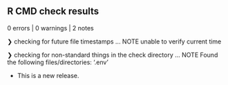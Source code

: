 ## R CMD check results

0 errors | 0 warnings | 2 notes

❯ checking for future file timestamps ... NOTE
  unable to verify current time

❯ checking for non-standard things in the check directory ... NOTE
  Found the following files/directories:
    ‘.env’

* This is a new release.
